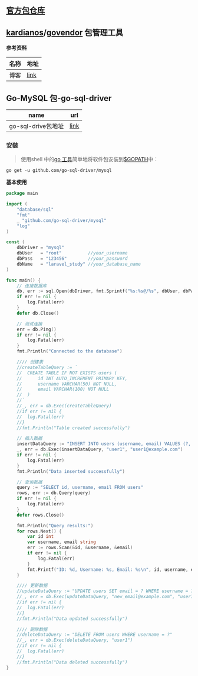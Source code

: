 ##  [官方包仓库](https://pkg.go.dev)



## [kardianos](https://github.com/kardianos)/**[govendor](https://github.com/kardianos/govendor)**  包管理工具

**参考资料**

| 名称 | 地址                                           |
| ---- | ---------------------------------------------- |
| 博客 | [link](https://zhuanlan.zhihu.com/p/103914406) |



##  Go-MySQL 包-go-sql-driver

| name               | url                                                          |
| ------------------ | ------------------------------------------------------------ |
| go-sql-drive包地址 | [link](https://pkg.go.dev/github.com/go-sql-driver/mysql#section-readme) |

### 安装

> 使用shell 中的[go 工具](https://golang.org/cmd/go/)简单地将软件包安装到[$GOPATH](https://github.com/golang/go/wiki/GOPATH)中：

```shell
go get -u github.com/go-sql-driver/mysql
```

**基本使用**

```go
package main

import (
	"database/sql"
	"fmt"
	_ "github.com/go-sql-driver/mysql"
	"log"
)

const (
	dbDriver = "mysql"
	dbUser   = "root"          //your_username
	dbPass   = "123456"        //your_password
	dbName   = "laravel_study" //your_database_name
)

func main() {
	// 连接数据库
	db, err := sql.Open(dbDriver, fmt.Sprintf("%s:%s@/%s", dbUser, dbPass, dbName))
	if err != nil {
		log.Fatal(err)
	}
	defer db.Close()

	// 测试连接
	err = db.Ping()
	if err != nil {
		log.Fatal(err)
	}
	fmt.Println("Connected to the database")

	//// 创建表
	//createTableQuery := `
	//	CREATE TABLE IF NOT EXISTS users (
	//		id INT AUTO_INCREMENT PRIMARY KEY,
	//		username VARCHAR(50) NOT NULL,
	//		email VARCHAR(100) NOT NULL
	//	)
	//`
	//_, err = db.Exec(createTableQuery)
	//if err != nil {
	//	log.Fatal(err)
	//}
	//fmt.Println("Table created successfully")

	// 插入数据
	insertDataQuery := "INSERT INTO users (username, email) VALUES (?, ?)"
	_, err = db.Exec(insertDataQuery, "user1", "user1@example.com")
	if err != nil {
		log.Fatal(err)
	}
	fmt.Println("Data inserted successfully")

	// 查询数据
	query := "SELECT id, username, email FROM users"
	rows, err := db.Query(query)
	if err != nil {
		log.Fatal(err)
	}
	defer rows.Close()

	fmt.Println("Query results:")
	for rows.Next() {
		var id int
		var username, email string
		err := rows.Scan(&id, &username, &email)
		if err != nil {
			log.Fatal(err)
		}
		fmt.Printf("ID: %d, Username: %s, Email: %s\n", id, username, email)
	}

	//// 更新数据
	//updateDataQuery := "UPDATE users SET email = ? WHERE username = ?"
	//_, err = db.Exec(updateDataQuery, "new_email@example.com", "user1")
	//if err != nil {
	//	log.Fatal(err)
	//}
	//fmt.Println("Data updated successfully")

	//// 删除数据
	//deleteDataQuery := "DELETE FROM users WHERE username = ?"
	//_, err = db.Exec(deleteDataQuery, "user1")
	//if err != nil {
	//	log.Fatal(err)
	//}
	//fmt.Println("Data deleted successfully")
}

```

